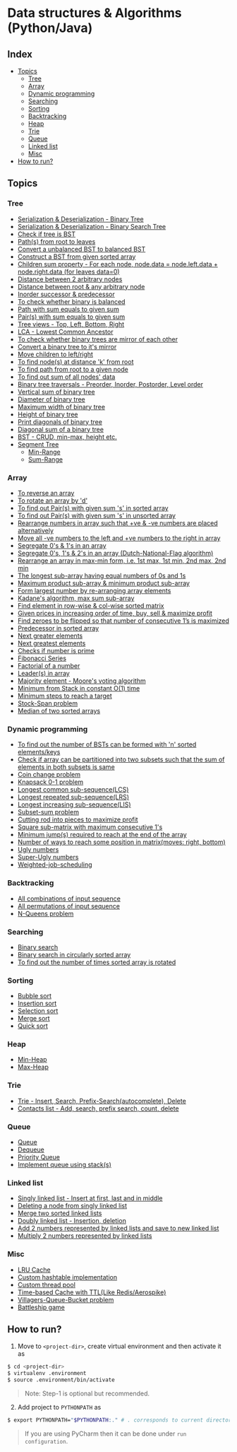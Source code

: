 # Data structures & Algorithms (Python/Java)

## Index
* [Topics](https://github.com/suyash248/ds_algo#topics)
  * [Tree](https://github.com/suyash248/ds_algo#tree)
  * [Array](https://github.com/suyash248/ds_algo#array)
  * [Dynamic programming](https://github.com/suyash248/ds_algo#dynamic-programming)
  * [Searching](https://github.com/suyash248/ds_algo#searching)
  * [Sorting](https://github.com/suyash248/ds_algo#sorting)
  * [Backtracking](https://github.com/suyash248/ds_algo#backtracking)
  * [Heap](https://github.com/suyash248/ds_algo#heap)
  * [Trie](https://github.com/suyash248/ds_algo#trie)
  * [Queue](https://github.com/suyash248/ds_algo#queue)
  * [Linked list](https://github.com/suyash248/ds_algo#linked-list)
  * [Misc](https://github.com/suyash248/ds_algo#misc)
* [How to run?](https://github.com/suyash248/ds_algo#how-to-run)

## Topics

### Tree
* [Serialization & Deserialization - Binary Tree](https://github.com/suyash248/ds_algo/blob/master/Tree/treeSerialization.py)
* [Serialization & Deserialization - Binary Search Tree](https://github.com/suyash248/ds_algo/blob/master/Tree/bstSerialization.py)
* [Check if tree is BST](https://github.com/suyash248/ds_algo/blob/master/Tree/isBST.py)
* [Path(s) from root to leaves](https://github.com/suyash248/ds_algo/blob/master/Tree/allPathsRootToLeaves.py)
* [Convert a unbalanced BST to balanced BST](https://github.com/suyash248/ds_algo/blob/master/Tree/balanceBST.py)
* [Construct a BST from given sorted array](https://github.com/suyash248/ds_algo/blob/master/Tree/buildBSTFromSortedArray.py)
* [Children sum property - For each node, node.data = node.left.data + node.right.data (for leaves data=0)](https://github.com/suyash248/ds_algo/blob/master/Tree/childrenSumProperty.py)
* [Distance between 2 arbitrary nodes](https://github.com/suyash248/ds_algo/blob/master/Tree/distanceBetweenNodes.py)
* [Distance between root & any arbitrary node](https://github.com/suyash248/ds_algo/blob/master/Tree/distanceFromRoot.py)
* [Inorder successor & predecessor](https://github.com/suyash248/ds_algo/blob/master/Tree/inorderSuccessorPredecessor.py)
* [To check whether binary is balanced](https://github.com/suyash248/ds_algo/blob/master/Tree/isBalanced.py)
* [Path with sum equals to given sum](https://github.com/suyash248/ds_algo/blob/master/Tree/pathWithGivenSum.py)
* [Pair(s) with sum equals to given sum](https://github.com/suyash248/ds_algo/blob/master/Tree/pairsWithGivenSum.py)
* [Tree views - Top, Left, Bottom, Right](https://github.com/suyash248/ds_algo/blob/master/Tree/treeViews.py)
* [LCA - Lowest Common Ancestor](https://github.com/suyash248/ds_algo/blob/master/Tree/lowestCommonAncestor.py)
* [To check whether binary trees are mirror of each other](https://github.com/suyash248/ds_algo/blob/master/Tree/mirror.py)
* [Convert a binary tree to it's mirror](https://github.com/suyash248/ds_algo/blob/master/Tree/mirror.py)
* [Move children to left/right](https://github.com/suyash248/ds_algo/blob/master/Tree/moveChildrenToLeftOrRight.py)
* [To find node(s) at distance 'k' from root](https://github.com/suyash248/ds_algo/blob/master/Tree/nodesAtDistanceKFromRoot.py)
* [To find path from root to a given node](https://github.com/suyash248/ds_algo/blob/master/Tree/pathToTarget.py)
* [To find out sum of all nodes' data](https://github.com/suyash248/ds_algo/blob/master/Tree/sumOfNodes.py)
* [Binary tree traversals - Preorder, Inorder, Postorder, Level order](https://github.com/suyash248/ds_algo/blob/master/Tree/traversals.py)
* [Vertical sum of binary tree](https://github.com/suyash248/ds_algo/blob/master/Tree/verticalSum.py)
* [Diameter of binary tree](https://github.com/suyash248/ds_algo/blob/master/Tree/treeDiameter.py)
* [Maximum width of binary tree](https://github.com/suyash248/ds_algo/blob/master/Tree/maximumWidth.py)
* [Height of binary tree](https://github.com/suyash248/ds_algo/blob/master/Tree/treeHeight.py)
* [Print diagonals of binary tree](https://github.com/suyash248/ds_algo/blob/master/Tree/printDiagonals.py)
* [Diagonal sum of a binary tree](https://github.com/suyash248/ds_algo/blob/master/Tree/sumDiagonals.py)
* [BST - CRUD, min-max, height etc.](https://github.com/suyash248/ds_algo/blob/master/Tree/BST_Java/BinarySearchTree.java)
* [Segment Tree](https://github.com/suyash248/ds_algo/blob/master/Tree/segment_tree)
  * [Min-Range](https://github.com/suyash248/ds_algo/blob/master/Tree/segment_tree/minRangeSegmentTree.py)
  * [Sum-Range](https://github.com/suyash248/ds_algo/blob/master/Tree/segment_tree/sumRangeSegmentTree.py)

### Array
* [To reverse an array](https://github.com/suyash248/ds_algo/blob/master/Array/reverse.py)
* [To rotate an array by 'd'](https://github.com/suyash248/ds_algo/blob/master/Array/rotation.py)
* [To find out Pair(s) with given sum 's' in sorted array](https://github.com/suyash248/ds_algo/blob/master/Array/pairsWithSumInSortedArray.py)
* [To find out Pair(s) with given sum 's' in unsorted array](https://github.com/suyash248/ds_algo/blob/master/Array/pairsWithSumInUnsortedArray.py)
* [Rearrange numbers in array such that +ve & -ve numbers are placed alternatively](https://github.com/suyash248/ds_algo/blob/master/Array/alternatePositiveNegative.py)
* [Move all -ve numbers to the left and +ve numbers to the right in array](https://github.com/suyash248/ds_algo/blob/master/Array/separatePositiveNegative.py)
* [Segregate 0's & 1's in an array](https://github.com/suyash248/ds_algo/blob/master/Array/segregateZerosAndOnes.py)
* [Segregate 0's, 1's & 2's in an array (Dutch-National-Flag algorithm)](https://github.com/suyash248/ds_algo/blob/master/Array/segregateZerosOnesTwos.py)
* [Rearrange an array in max-min form, i.e. 1st max, 1st min, 2nd max, 2nd min](https://github.com/suyash248/ds_algo/blob/master/Array/rearrangeMaxMinAlternatively.py)
* [The longest sub-array having equal numbers of 0s and 1s](https://github.com/suyash248/ds_algo/blob/master/Array/maxSubarrayWithEqualZerosAndOnes.py)
* [Maximum product sub-array & minimum product sub-array](https://github.com/suyash248/ds_algo/blob/master/Array/maxAndMinProductSubArray.py)
* [Form largest number by re-arranging array elements](https://github.com/suyash248/ds_algo/blob/master/Array/formLargestNumber.py)
* [Kadane's algorithm, max sum sub-array](https://github.com/suyash248/ds_algo/blob/master/Array/kadaneMaxSumSubarray.py)
* [Find element in row-wise & col-wise sorted matrix](https://github.com/suyash248/ds_algo/blob/master/Array/searchInSortedMatrix.py)
* [Given prices in increasing order of time, buy, sell & maximize profit](https://github.com/suyash248/ds_algo/blob/master/Array/maximizeProfit.py)
* [Find zeroes to be flipped so that number of consecutive 1’s is maximized](https://github.com/suyash248/ds_algo/blob/master/Array/flipZeroesMaximizeOnes.py)
* [Predecessor in sorted array](https://github.com/suyash248/ds_algo/blob/master/Array/predecessorInSortedArray.py)
* [Next greater elements](https://github.com/suyash248/ds_algo/blob/master/Array/nextGreater.py)
* [Next greatest elements](https://github.com/suyash248/ds_algo/blob/master/Array/nextGreatest.py)
* [Checks if number is prime](https://github.com/suyash248/ds_algo/blob/master/Array/isPrime.py)
* [Fibonacci Series](https://github.com/suyash248/ds_algo/blob/master/Array/fibonacci.py)
* [Factorial of a number](https://github.com/suyash248/ds_algo/blob/master/Array/factorial.py)
* [Leader(s) in array](https://github.com/suyash248/ds_algo/blob/master/Array/leader.py)
* [Majority element - Moore's voting algorithm](https://github.com/suyash248/ds_algo/blob/master/Array/majorityElement.py)
* [Minimum from Stack in constant O(1) time](https://github.com/suyash248/ds_algo/blob/master/Array/minInStack.py)
* [Minimum steps to reach a target](https://github.com/suyash248/ds_algo/blob/master/Array/minMovesToTarget.py)
* [Stock-Span problem](https://github.com/suyash248/ds_algo/blob/master/Array/stockSpanProblem.py)
* [Median of two sorted arrays](https://github.com/suyash248/ds_algo/blob/master/Array/medianOfSortedArrays.py)

### Dynamic programming
* [To find out the number of BSTs can be formed with 'n' sorted elements/keys](https://github.com/suyash248/ds_algo/blob/master/DynamicProgramming/numberOfTrees.py)
* [Check if array can be partitioned into two subsets such that the sum of elements in both subsets is same](https://github.com/suyash248/ds_algo/blob/master/DynamicProgramming/equalSumSubsets.py)
* [Coin change problem](https://github.com/suyash248/ds_algo/blob/master/DynamicProgramming/coinChangeProblem.py)
* [Knapsack 0-1 problem](https://github.com/suyash248/ds_algo/blob/master/DynamicProgramming/knapsackProblem.py)
* [Longest common sub-sequence(LCS)](https://github.com/suyash248/ds_algo/blob/master/DynamicProgramming/longestCommonSubsequence.py)
* [Longest repeated sub-sequence(LRS)](https://github.com/suyash248/ds_algo/blob/master/DynamicProgramming/longestRepeatedSubsequence.py)
* [Longest increasing sub-sequence(LIS)](https://github.com/suyash248/ds_algo/blob/master/DynamicProgramming/longestIncreasingSubsequence.py)
* [Subset-sum problem](https://github.com/suyash248/ds_algo/blob/master/DynamicProgramming/subsetSumProblem.py)
* [Cutting rod into pieces to maximize profit](https://github.com/suyash248/ds_algo/blob/master/DynamicProgramming/cuttingRodIntoPieces.py)
* [Square sub-matrix with maximum consecutive 1's](https://github.com/suyash248/ds_algo/blob/master/DynamicProgramming/squareSubMatrixWithMaximumOnes.py)
* [Minimum jump(s) required to reach at the end of the array](https://github.com/suyash248/ds_algo/blob/master/DynamicProgramming/minJumpsToReachEndOfArray.py)
* [Number of ways to reach some position in matrix(moves: right, bottom)](https://github.com/suyash248/ds_algo/blob/master/DynamicProgramming/waysToReachAtPostionInMatrix.py)
* [Ugly numbers](https://github.com/suyash248/ds_algo/blob/master/DynamicProgramming/uglyNumbers.py)
* [Super-Ugly numbers](https://github.com/suyash248/ds_algo/blob/master/DynamicProgramming/superUglyNumbers.py)
* [Weighted-job-scheduling](https://github.com/suyash248/ds_algo/blob/master/DynamicProgramming/weightedJobScheduling.py)

### Backtracking
* [All combinations of input sequence](https://github.com/suyash248/ds_algo/blob/master/Backtracking/allCombinations.py)
* [All permutations of input sequence](https://github.com/suyash248/ds_algo/blob/master/Backtracking/allPermutations.py)
* [N-Queens problem](https://github.com/suyash248/ds_algo/blob/master/Backtracking/nQueensProblem.py)

### Searching
* [Binary search](https://github.com/suyash248/ds_algo/blob/master/BinarySearch/BinarySearch.java)
* [Binary search in circularly sorted array](https://github.com/suyash248/ds_algo/blob/master/BinarySearch/BinarySearch.java)
* [To find out the number of times sorted array is rotated](https://github.com/suyash248/ds_algo/blob/master/BinarySearch/BinarySearch.java)

### Sorting
* [Bubble sort](https://github.com/suyash248/ds_algo/blob/master/Sorting/sort/bubble/BubbleSort.java)
* [Insertion sort](https://github.com/suyash248/ds_algo/blob/master/Sorting/sort/insertion/InsertionSort.java)
* [Selection sort](https://github.com/suyash248/ds_algo/blob/master/Sorting/sort/selection/SelectionSort.java)
* [Merge sort](https://github.com/suyash248/ds_algo/blob/master/Sorting/sort/merge/MergeSort.java)
* [Quick sort](https://github.com/suyash248/ds_algo/blob/master/Sorting/sort/quick/QuickSort.java)

### Heap
* [Min-Heap](https://github.com/suyash248/ds_algo/blob/master/Heap/BinaryHeap/minHeap.py)
* [Max-Heap](https://github.com/suyash248/ds_algo/blob/master/Heap/BinaryHeap/maxHeap.py)

### Trie
* [Trie - Insert, Search, Prefix-Search(autocomplete), Delete](https://github.com/suyash248/ds_algo/blob/master/Trie/trie.py)
* [Contacts list - Add, search, prefix search, count, delete](https://github.com/suyash248/ds_algo/blob/master/Trie/contacts_list.py)

### Queue
* [Queue](https://github.com/suyash248/ds_algo/blob/master/Queues/SinglyQueue/QueueUsingArray.java)
* [Dequeue](https://github.com/suyash248/ds_algo/blob/master/Queues/Deque/DequeUsingArray.java)
* [Priority Queue](https://github.com/suyash248/ds_algo/blob/master/Queues/PriorityQueue/pq.py)
* [Implement queue using stack(s)](https://github.com/suyash248/ds_algo/blob/master/Queues/queueUsingStack.py)

### Linked list
* [Singly linked list - Insert at first, last and in middle](https://github.com/suyash248/ds_algo/blob/master/LinkedList/SinglyLinkedList.java)
* [Deleting a node from singly linked list](https://github.com/suyash248/ds_algo/blob/master/LinkedList/LinkedListUtil.java)
* [Merge two sorted linked lists](https://github.com/suyash248/ds_algo/blob/master/LinkedList/LinkedListUtil.java)
* [Doubly linked list - Insertion, deletion](https://github.com/suyash248/ds_algo/blob/master/LinkedList/DoublyLinkedList.java)
* [Add 2 numbers represented by linked lists and save to new linked list](https://github.com/suyash248/ds_algo/blob/master/LinkedList/addLinkedLists.py)
* [Multiply 2 numbers represented by linked lists](https://github.com/suyash248/ds_algo/blob/master/LinkedList/addLinkedLists.py)

### Misc
* [LRU Cache](https://github.com/suyash248/ds_algo/blob/master/Misc/LRUcache.py)
* [Custom hashtable implementation](https://github.com/suyash248/ds_algo/blob/master/Misc/CustomHashMap/CustomHashtable.java)
* [Custom thread pool](https://github.com/suyash248/ds_algo/blob/master/Misc/CustomThreadPool.java)
* [Time-based Cache with TTL(Like Redis/Aerospike)](https://github.com/suyash248/ds_algo/blob/master/Misc/TimeBasedCache.java)
* [Villagers-Queue-Bucket problem](https://github.com/suyash248/ds_algo/blob/master/Misc/villagersInQueue.py)
* [Battleship game](https://github.com/suyash248/ds_algo/blob/master/Misc/battleshipGame/src)

## How to run?
1. Move to ```<project-dir>```, create virtual environment and then activate it as

```sh
$ cd <project-dir>
$ virtualenv .environment
$ source .environment/bin/activate
```
>Note: Step-1 is optional but recommended.

2. Add project to ```PYTHONPATH``` as 

```sh 
$ export PYTHONPATH="$PYTHONPATH:." # . corresponds to current directory(project-dir)
```

> If you are using PyCharm then it can be done under `run configuration`.
